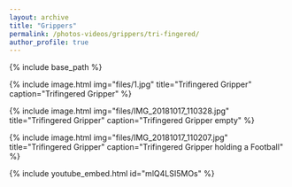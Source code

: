 ```yaml
---
layout: archive
title: "Grippers"
permalink: /photos-videos/grippers/tri-fingered/
author_profile: true
---
```


{% include base_path %}

{% include image.html
            img="files/1.jpg"
            title="Trifingered Gripper"
            caption="Trifingered Gripper" %}
            
{% include image.html
            img="files/IMG_20181017_110328.jpg"
            title="Trifingered Gripper"
            caption="Trifingered Gripper empty" %}

{% include image.html
            img="files/IMG_20181017_110207.jpg"
            title="Trifingered Gripper"
            caption="Trifingered Gripper holding a Football" %}

{% include youtube_embed.html id="mlQ4LSI5MOs" %}

